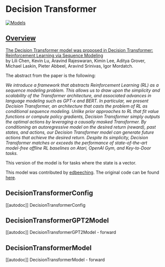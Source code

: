 <!--Copyright 2022 The HuggingFace Team. All rights reserved.

Licensed under the Apache License, Version 2.0 (the "License"); you may not use this file except in compliance with
the License. You may obtain a copy of the License at

http://www.apache.org/licenses/LICENSE-2.0

Unless required by applicable law or agreed to in writing, software distributed under the License is distributed on
an "AS IS" BASIS, WITHOUT WARRANTIES OR CONDITIONS OF ANY KIND, either express or implied. See the License for the
specific language governing permissions and limitations under the License.

⚠️ Note that this file is in Markdown but contain specific syntax for our doc-builder (similar to MDX) that may not be
rendered properly in your Markdown viewer.

-->

# Decision Transformer

<div class="flex flex-wrap space-x-1">
<a href="https://huggingface.co/models?filter=decision_transformer">
<img alt="Models" src="https://img.shields.io/badge/All_model_pages-decision_transformer-blueviolet">
</div>

## Overview

The Decision Transformer model was proposed in [Decision Transformer: Reinforcement Learning via Sequence Modeling](https://arxiv.org/abs/2106.01345)  
by Lili Chen, Kevin Lu, Aravind Rajeswaran, Kimin Lee, Aditya Grover, Michael Laskin, Pieter Abbeel, Aravind Srinivas, Igor Mordatch.

The abstract from the paper is the following:

*We introduce a framework that abstracts Reinforcement Learning (RL) as a sequence modeling problem. 
This allows us to draw upon the simplicity and scalability of the Transformer architecture, and associated advances
 in language modeling such as GPT-x and BERT. In particular, we present Decision Transformer, an architecture that 
 casts the problem of RL as conditional sequence modeling. Unlike prior approaches to RL that fit value functions or 
 compute policy gradients, Decision Transformer simply outputs the optimal actions by leveraging a causally masked 
 Transformer. By conditioning an autoregressive model on the desired return (reward), past states, and actions, our 
 Decision Transformer model can generate future actions that achieve the desired return. Despite its simplicity, 
 Decision Transformer matches or exceeds the performance of state-of-the-art model-free offline RL baselines on 
 Atari, OpenAI Gym, and Key-to-Door tasks.*

This version of the model is for tasks where the state is a vector.

This model was contributed by [edbeeching](https://huggingface.co/edbeeching). The original code can be found [here](https://github.com/kzl/decision-transformer).

## DecisionTransformerConfig

[[autodoc]] DecisionTransformerConfig


## DecisionTransformerGPT2Model

[[autodoc]] DecisionTransformerGPT2Model
    - forward

## DecisionTransformerModel

[[autodoc]] DecisionTransformerModel
    - forward
